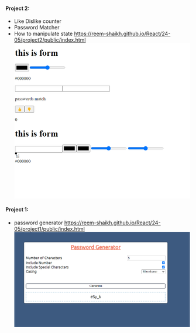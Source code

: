 #### Project 2: 
- Like Dislike counter 
- Password Matcher 
- How to manipulate state 
https://reem-shaikh.github.io/React/24-05/project2/public/index.html
![](1.PNG)

#### Project 1: 
- password generator 
https://reem-shaikh.github.io/React/24-05/project1/public/index.html
![](2.PNG)